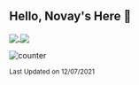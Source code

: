 ## Hello, Novay's Here 👋

<a href="https://github.com/novay">
  <img align="center" src="https://github-readme-stats-deploy.vercel.app/api?username=novay&show_icons=true&include_all_commits=true&count_private=true&theme=radical&bg_color=30,222222,444444&title_color=fff&text_color=fff&line_height=20&custom_title=GitHub%20Stats&hide_border=true" />
</a>

<a href="https://github.com/novay">
  <img align="center" src="https://github-readme-stats-deploy.vercel.app/api/top-langs/?username=novay&layout=compact&bg_color=30,444444,222222&title_color=fff&text_color=fff&custom_title=What%20I%20Do%20Most&hide_border=true" />
</a>

<br/>

![counter](https://enb514m57ghap4x.m.pipedream.net)

<!--
**novay/novay** is a ✨ _special_ ✨ repository because its `README.md` (this file) appears on your GitHub profile.

Here are some ideas to get you started:

- 🔭 I’m currently working on ...
- 🌱 I’m currently learning ...
- 👯 I’m looking to collaborate on ...
- 🤔 I’m looking for help with ...
- 💬 Ask me about ...
- 📫 How to reach me: ...
- 😄 Pronouns: ...
- ⚡ Fun fact: ...
-->

<small>Last Updated on 12/07/2021</small>

